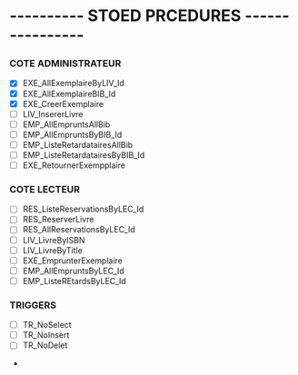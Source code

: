 # ---------- STOED PRCEDURES ----------------

### COTE ADMINISTRATEUR #
- [x] EXE_AllExemplaireByLIV_Id
- [x] EXE_AllExemplaireBIB_Id
- [x] EXE_CreerExemplaire
- [ ] LIV_InsererLivre
- [ ] EMP_AllEmpruntsAllBib
- [ ] EMP_AllEmpruntsByBIB_Id
- [ ] EMP_ListeRetardatairesAllBib
- [ ] EMP_ListeRetardatairesByBIB_Id
- [ ] EXE_RetournerExempplaire

### COTE LECTEUR #
- [ ] RES_ListeReservationsByLEC_Id
- [ ] RES_ReserverLivre
- [ ] RES_AllReservationsByLEC_Id
- [ ] LIV_LivreByISBN
- [ ] LIV_LivreByTitle
- [ ] EXE_EmprunterExemplaire
- [ ] EMP_AllEmpruntsByLEC_Id
- [ ] EMP_ListeREtardsByLEC_Id

### TRIGGERS #
- [ ] TR_NoSelect
- [ ] TR_NoInsert
- [ ] TR_NoDelet
-